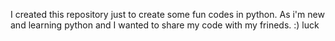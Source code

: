I created this repository just to create some fun codes in python. As i'm new and learning python and I wanted to share my code with my frineds. :) luck

